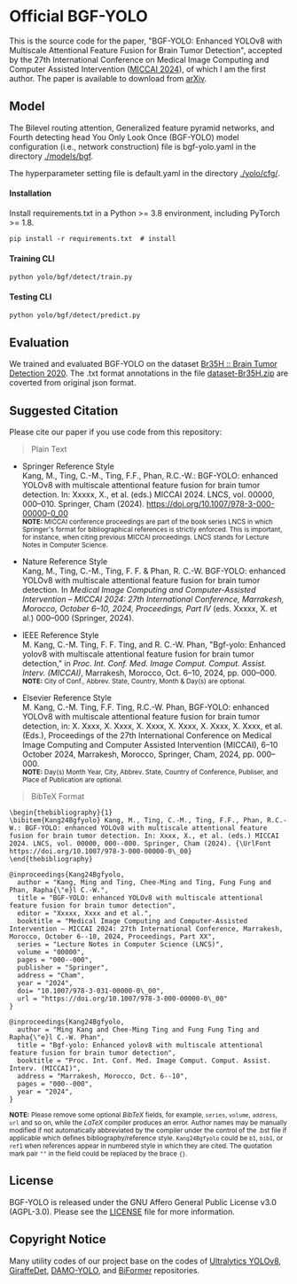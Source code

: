 # Official BGF-YOLO
This is the source code for the paper, "BGF-YOLO: Enhanced YOLOv8 with Multiscale Attentional Feature Fusion for Brain Tumor Detection", accepted by the 27th International Conference on Medical Image Computing and Computer Assisted Intervention ([MICCAI 2024](https://conferences.miccai.org/2024/en)), of which I am the first author. The paper is available to download from [arXiv](https://arxiv.org/pdf/2309.12585).

## Model
The Bilevel routing attention, Generalized feature pyramid networks, and Fourth detecting head You Only Look Once (BGF-YOLO) model configuration (i.e., network construction) file is bgf-yolo.yaml in the directory [./models/bgf](https://github.com/mkang315/BGF-YOLO/blob/main/models/bgf).

The hyperparameter setting file is default.yaml in the directory [./yolo/cfg/](https://github.com/mkang315/BGF-YOLO/blob/main/yolo/cfg).

#### Installation
Install requirements.txt in a Python >= 3.8 environment, including PyTorch >= 1.8.
```
pip install -r requirements.txt  # install
```

#### Training CLI
```
python yolo/bgf/detect/train.py
```

#### Testing CLI

```
python yolo/bgf/detect/predict.py
```

## Evaluation
We trained and evaluated BGF-YOLO on the dataset [Br35H :: Brain Tumor Detection 2020](https://www.kaggle.com/datasets/ahmedhamada0/brain-tumor-detection). The .txt format annotations in the file [dataset-Br35H.zip](https://github.com/mkang315/BGF-YOLO/blob/main/dataset-Br35H.zip) are coverted from original json format.

<!--
| Model | Precision | Recall | mAP<sub>50</sub> | mAP<sub>50:95</sub> |
| :-------: | :-------: | :-------: | :-------: | :-------: |
| [RT-DETR-X](https://github.com/ultralytics/ultralytics/tree/main/ultralytics/cfg/models/rt-detr) | 0.825 | 0.770 | 0.870 | 0.597 |
| [Co-DETR with Swin L (36 Epochs, DETR Augmentation)](https://github.com/Sense-X/Co-DETR) | – | – | 0.941 | 0.609 |
| [YOLOv9-E](https://github.com/WongKinYiu/yolov9) | **0.927** | 0.869 | 0.919 | 0.630 |
| [YOLOv10-X](https://github.com/THU-MIG/yolov10) | 0.916 | 0.808 | 0.880 | 0.603 |
| **BGF-YOLO (Ours)** | 0.919 | **0.926** | **0.974** | **0.653** |

## Generalizability in External Validation
We conducted additional experimental validation on a different domain using the [COVID-19 facemask detection dataset](https://www.kaggle.com/datasets/andrewmvd/face-mask-detection). The table below consistently shows the superior detection performance of our method compared to YOLOv8x. This indicates the generalizability of our method to other domains of object detection.

| Model | Precision | Recall | mAP<sub>50</sub> | mAP<sub>50:95</sub> |
| :-------: | :-------: | :-------: | :-------: | :-------: |
| YOLOv8x | 0.866 | 0.773 | 0.802 | 0.494 |
| **BGF-YOLO (Ours)** | 0.847 | 0.764 | **0.820** | **0.504** |

## Suggested Citation
Our manuscript has been uploaded on [arXiv](https://arxiv.org/abs/2309.12585). Please cite our paper if you use code from this repository:
> Plain Text

- *IEEE* Style</br>
M. Kang, C.-M. Ting, F. F. Ting, and R. C.-W. Phan, "Bgf-yolo: Enhanced yolov8 with multiscale attentional feature fusion for brain tumor detection," arXiv:2309.12585 [cs.CV], Jun. 2023.</br>

- *Nature* Style</br>
Kang, M., Ting, C.-M., Ting, F. F. & Phan, R. C.-W. BGF-YOLO: enhanced YOLOv8 with multiscale attentional feature fusion for brain tumor detection. Preprint at https://arxiv.org/abs/2309.12585 (2023).</br>

- *Springer* Style</br>
Kang, M., Ting, C.-M., Ting, F. F., Phan, R.C.-W.: BGF-YOLO: enhanced YOLOv8 with multiscale attentional feature fusion for brain tumor detection. arXiv preprint [arXiv:2309.12585](https://arxiv.org/abs/2309.12585) (2023)</br>
-->
## Suggested Citation
Please cite our paper if you use code from this repository:
> Plain Text

- Springer Reference Style</br>
Kang, M., Ting, C.-M., Ting, F.F., Phan, R.C.-W.: BGF-YOLO: enhanced YOLOv8 with multiscale attentional feature fusion for brain tumor detection. In: Xxxxx, X., et al. (eds.) MICCAI 2024. LNCS, vol. 00000, 000–010. Springer, Cham (2024). https://doi.org/10.1007/978-3-000-00000-0_00</br>
<sup>**NOTE:** MICCAI conference proceedings are part of the book series LNCS in which Springer's format for bibliographical references is strictly enforced. This is important, for instance, when citing previous MICCAI proceedings. LNCS stands for Lecture Notes in Computer Science.</sup>

- Nature Reference Style</br>
Kang, M., Ting, C.-M., Ting, F. F. & Phan, R. C.-W. BGF-YOLO: enhanced YOLOv8 with multiscale attentional feature fusion for brain tumor detection. In *Medical Image Computing and Computer-Assisted Intervention – MICCAI 2024: 27th International Conference, Marrakesh, Morocco, October 6–10, 2024, Proceedings, Part IV* (eds. Xxxxx, X. et al.) 000–000 (Springer, 2024).</br>

- IEEE Reference Style</br>
M. Kang, C.-M. Ting, F. F. Ting, and R. C.-W. Phan, "Bgf-yolo: Enhanced yolov8 with multiscale attentional feature fusion for brain tumor detection," in *Proc. Int. Conf. Med. Image Comput. Comput. Assist. Interv. (MICCAI)*, Marrakesh, Morocco, Oct. 6–10, 2024, pp. 000–000.</br>
<sup>**NOTE:** City of Conf., Abbrev. State, Country, Month & Day(s) are optional.</sup>

- Elsevier Reference Style</br>
M. Kang, C.-M. Ting, F.F. Ting, R.C.-W. Phan, BGF-YOLO: enhanced YOLOv8 with multiscale attentional feature fusion for brain tumor detection, in: X. Xxxx, X. Xxxx, X. Xxxx, X. Xxxx, X. Xxxx, X. Xxxx, et al. (Eds.), Proceedings of the 27th International Conference on Medical Image Computing and Computer Assisted Intervention (MICCAI), 6–10 October 2024, Marrakesh, Morocco, Springer, Cham, 2024, pp. 000–000.</br>
<sup>**NOTE:** Day(s) Month Year, City, Abbrev. State, Country of Conference, Publiser, and Place of Publication are optional.</sup>

> BibTeX Format</br>
```
\begin{thebibliography}{1}
\bibitem{Kang24Bgfyolo} Kang, M., Ting, C.-M., Ting, F.F., Phan, R.C.-W.: BGF-YOLO: enhanced YOLOv8 with multiscale attentional feature fusion for brain tumor detection. In: Xxxx, X., et al. (eds.) MICCAI 2024. LNCS, vol. 00000, 000--000. Springer, Cham (2024). {\UrlFont https://doi.org/10.1007/978-3-000-00000-0\_00}
\end{thebibliography}
```
```
@inproceedings{Kang24Bgfyolo,
  author = "Kang, Ming and Ting, Chee-Ming and Ting, Fung Fung and Phan, Rapha{\"e}l C.-W.",
  title = "BGF-YOLO: enhanced YOLOv8 with multiscale attentional feature fusion for brain tumor detection",
  editor = "Xxxxx, Xxxx and et al.",
  booktitle = "Medical Image Computing and Computer-Assisted Intervention – MICCAI 2024: 27th International Conference, Marrakesh, Morocco, October 6--10, 2024, Proceedings, Part XX",
  series = "Lecture Notes in Computer Science (LNCS)",
  volume = "00000",
  pages = "000--000",
  publisher = "Springer",
  address = "Cham",
  year = "2024",
  doi= "10.1007/978-3-031-00000-0\_00",
  url = "https://doi.org/10.1007/978-3-000-00000-0\_00"
}
```
```
@inproceedings{Kang24Bgfyolo,
  author = "Ming Kang and Chee-Ming Ting and Fung Fung Ting and Rapha{\"e}l C.-W. Phan",
  title = "Bgf-yolo: Enhanced yolov8 with multiscale attentional feature fusion for brain tumor detection",
  booktitle = "Proc. Int. Conf. Med. Image Comput. Comput. Assist. Interv. (MICCAI)",
  address = "Marrakesh, Morocco, Oct. 6--10",
  pages = "000--000",
  year = "2024",
}
```
<sup>**NOTE:** Please remove some optional *BibTeX* fields, for example, `series`, `volume`, `address`, `url` and so on, while the *LaTeX* compiler produces an error. Author names may be manually modified if not automatically abbreviated by the compiler under the control of the .bst file if applicable which defines bibliography/reference style. `Kang24Bgfyolo` could be `b1`, `bib1`, or `ref1` when references appear in numbered style in which they are cited. The quotation mark pair `""` in the field could be replaced by the brace `{}`. </sup>

## License
BGF-YOLO is released under the GNU Affero General Public License v3.0 (AGPL-3.0). Please see the [LICENSE](https://github.com/mkang315/BGF-YOLO/blob/main/LICENSE) file for more information.

## Copyright Notice
Many utility codes of our project base on the codes of [Ultralytics YOLOv8](https://github.com/ultralytics/ultralytics), [GiraffeDet](https://github.com/damo-cv/GiraffeDet), [DAMO-YOLO](https://github.com/tinyvision/DAMO-YOLO), and [BiFormer](https://github.com/rayleizhu/BiFormer) repositories.
